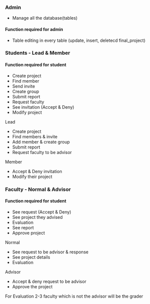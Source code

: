 ### **Admin**
- Manage all the database(tables)

#### Function required for admin

- Table editing in every table (update, insert, deletecd final_project)

### **Students** - Lead & Member

#### Function required for student
- Create project
- Find member
- Send invite
- Create group
- Submit report
- Request faculty
- See invitation (Accept & Deny)
- Modify project

Lead
- Create project
- Find members & invite
- Add member & create group
- Submit report
- Request faculty to be advisor
  
Member
- Accept & Deny invitation
- Modify their project


### **Faculty** - Normal & Advisor

#### Function required for student
- See request (Accept & Deny)
- See project they advised
- Evaluation
- See report
- Approve project

Normal
- See request to be advisor & response
- See project details
- Evaluation
  
Advisor
- Accept & deny request to be advisor
- Approve the project

For Evaluation
2-3 faculty which is not the advisor will be the grader 